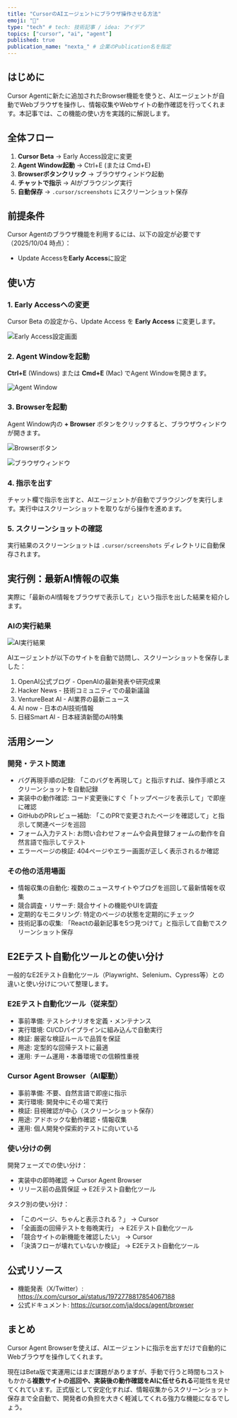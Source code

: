 ```yaml
---
title: "CursorのAIエージェントにブラウザ操作させる方法"
emoji: "🤖"
type: "tech" # tech: 技術記事 / idea: アイデア
topics: ["cursor", "ai", "agent"]
published: true
publication_name: "nexta_" # 企業のPublication名を指定
---
```


## はじめに

Cursor Agentに新たに追加されたBrowser機能を使うと、AIエージェントが自動でWebブラウザを操作し、情報収集やWebサイトの動作確認を行ってくれます。本記事では、この機能の使い方を実践的に解説します。

## 全体フロー

1. **Cursor Beta** → Early Access設定に変更
2. **Agent Window起動** → Ctrl+E (または Cmd+E)
3. **Browserボタンクリック** → ブラウザウィンドウ起動
4. **チャットで指示** → AIがブラウジング実行
5. **自動保存** → `.cursor/screenshots` にスクリーンショット保存

## 前提条件

Cursor Agentのブラウザ機能を利用するには、以下の設定が必要です（2025/10/04 時点）：

- Update Accessを**Early Access**に設定

## 使い方

### 1. Early Accessへの変更

Cursor Beta の設定から、Update Access を **Early Access** に変更します。

![Early Access設定画面](/images/cursor-browser-automation/early-access-settings.png)

### 2. Agent Windowを起動

**Ctrl+E** (Windows) または **Cmd+E** (Mac) でAgent Windowを開きます。

![Agent Window](/images/cursor-browser-automation/agent-window.png)

### 3. Browserを起動

Agent Window内の **+ Browser** ボタンをクリックすると、ブラウザウィンドウが開きます。

![Browserボタン](/images/cursor-browser-automation/browser-button.png)

![ブラウザウィンドウ](/images/cursor-browser-automation/browser-window.png)

### 4. 指示を出す

チャット欄で指示を出すと、AIエージェントが自動でブラウジングを実行します。実行中はスクリーンショットを取りながら操作を進めます。

### 5. スクリーンショットの確認

実行結果のスクリーンショットは `.cursor/screenshots` ディレクトリに自動保存されます。

## 実行例：最新AI情報の収集

実際に「最新のAI情報をブラウザで表示して」という指示を出した結果を紹介します。

### AIの実行結果

![AI実行結果](/images/cursor-browser-automation/ai-browsing-result.png)

AIエージェントが以下のサイトを自動で訪問し、スクリーンショットを保存しました：

1. OpenAI公式ブログ - OpenAIの最新発表や研究成果
2. Hacker News - 技術コミュニティでの最新議論
3. VentureBeat AI - AI業界の最新ニュース
4. AI now - 日本のAI技術情報
5. 日経Smart AI - 日本経済新聞のAI特集

## 活用シーン

### 開発・テスト関連

- バグ再現手順の記録: 「このバグを再現して」と指示すれば、操作手順とスクリーンショットを自動記録
- 実装中の動作確認: コード変更後にすぐ「トップページを表示して」で即座に確認
- GitHubのPRレビュー補助: 「このPRで変更されたページを確認して」と指示して関連ページを巡回
- フォーム入力テスト: お問い合わせフォームや会員登録フォームの動作を自然言語で指示してテスト
- エラーページの検証: 404ページやエラー画面が正しく表示されるか確認

### その他の活用場面

- 情報収集の自動化: 複数のニュースサイトやブログを巡回して最新情報を収集
- 競合調査・リサーチ: 競合サイトの機能やUIを調査
- 定期的なモニタリング: 特定のページの状態を定期的にチェック
- 技術記事の収集: 「Reactの最新記事を5つ見つけて」と指示して自動でスクリーンショット保存

## E2Eテスト自動化ツールとの使い分け

一般的なE2Eテスト自動化ツール（Playwright、Selenium、Cypress等）との違いと使い分けについて整理します。

### E2Eテスト自動化ツール（従来型）

- 事前準備: テストシナリオを定義・メンテナンス
- 実行環境: CI/CDパイプラインに組み込んで自動実行
- 検証: 厳密な検証ルールで品質を保証
- 用途: 定型的な回帰テストに最適
- 運用: チーム運用・本番環境での信頼性重視

### Cursor Agent Browser（AI駆動）

- 事前準備: 不要、自然言語で即座に指示
- 実行環境: 開発中にその場で実行
- 検証: 目視確認が中心（スクリーンショット保存）
- 用途: アドホックな動作確認・情報収集
- 運用: 個人開発や探索的テストに向いている

### 使い分けの例

開発フェーズでの使い分け：
- 実装中の即時確認 → Cursor Agent Browser
- リリース前の品質保証 → E2Eテスト自動化ツール

タスク別の使い分け：
- 「このページ、ちゃんと表示される？」 → Cursor
- 「全画面の回帰テストを毎晩実行」 → E2Eテスト自動化ツール
- 「競合サイトの新機能を確認したい」 → Cursor
- 「決済フローが壊れていないか検証」 → E2Eテスト自動化ツール

## 公式リソース

- 機能発表（X/Twitter）: https://x.com/cursor_ai/status/1972778817854067188
- 公式ドキュメント: https://cursor.com/ja/docs/agent/browser

## まとめ

Cursor Agent Browserを使えば、AIエージェントに指示を出すだけで自動的にWebブラウザを操作してくれます。

現在はBeta版で実運用にはまだ課題がありますが、手動で行うと時間もコストもかかる**複数サイトの巡回や、実装後の動作確認をAIに任せられる**可能性を見せてくれています。正式版として安定化すれば、情報収集からスクリーンショット保存まで全自動で、開発者の負担を大きく軽減してくれる強力な機能になるでしょう。